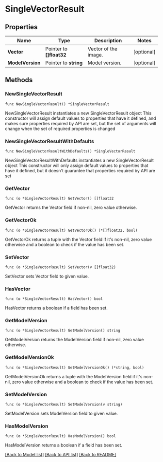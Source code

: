 # SingleVectorResult

## Properties

Name | Type | Description | Notes
------------ | ------------- | ------------- | -------------
**Vector** | Pointer to **[]float32** | Vector of the image. | [optional] 
**ModelVersion** | Pointer to **string** | Model version. | [optional] 

## Methods

### NewSingleVectorResult

`func NewSingleVectorResult() *SingleVectorResult`

NewSingleVectorResult instantiates a new SingleVectorResult object
This constructor will assign default values to properties that have it defined,
and makes sure properties required by API are set, but the set of arguments
will change when the set of required properties is changed

### NewSingleVectorResultWithDefaults

`func NewSingleVectorResultWithDefaults() *SingleVectorResult`

NewSingleVectorResultWithDefaults instantiates a new SingleVectorResult object
This constructor will only assign default values to properties that have it defined,
but it doesn't guarantee that properties required by API are set

### GetVector

`func (o *SingleVectorResult) GetVector() []float32`

GetVector returns the Vector field if non-nil, zero value otherwise.

### GetVectorOk

`func (o *SingleVectorResult) GetVectorOk() (*[]float32, bool)`

GetVectorOk returns a tuple with the Vector field if it's non-nil, zero value otherwise
and a boolean to check if the value has been set.

### SetVector

`func (o *SingleVectorResult) SetVector(v []float32)`

SetVector sets Vector field to given value.

### HasVector

`func (o *SingleVectorResult) HasVector() bool`

HasVector returns a boolean if a field has been set.

### GetModelVersion

`func (o *SingleVectorResult) GetModelVersion() string`

GetModelVersion returns the ModelVersion field if non-nil, zero value otherwise.

### GetModelVersionOk

`func (o *SingleVectorResult) GetModelVersionOk() (*string, bool)`

GetModelVersionOk returns a tuple with the ModelVersion field if it's non-nil, zero value otherwise
and a boolean to check if the value has been set.

### SetModelVersion

`func (o *SingleVectorResult) SetModelVersion(v string)`

SetModelVersion sets ModelVersion field to given value.

### HasModelVersion

`func (o *SingleVectorResult) HasModelVersion() bool`

HasModelVersion returns a boolean if a field has been set.


[[Back to Model list]](../README.md#documentation-for-models) [[Back to API list]](../README.md#documentation-for-api-endpoints) [[Back to README]](../README.md)


